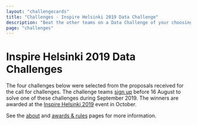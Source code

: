 ```yaml
---
layout: "challengecards"
title: "Challenges - Inspire Helsinki 2019 Data Challenge"
description: "Beat the other teams on a Data Challenge of your choosing in September 2019"
page: "challenges"
---
```

# Inspire Helsinki 2019 Data Challenges

The four challenges below were selected from the proposals received for the call for challenges. The challenge teams [sign up](./signup.html) before 16 August to
solve one of these challenges during September 2019. The winners are awarded at the [Inspire Helsinki 2019](https://www.inspire-helsinki-2019.fi/) event in October.

See the [about](/about.html) and [awards & rules](/rules.html) pages for more information.

